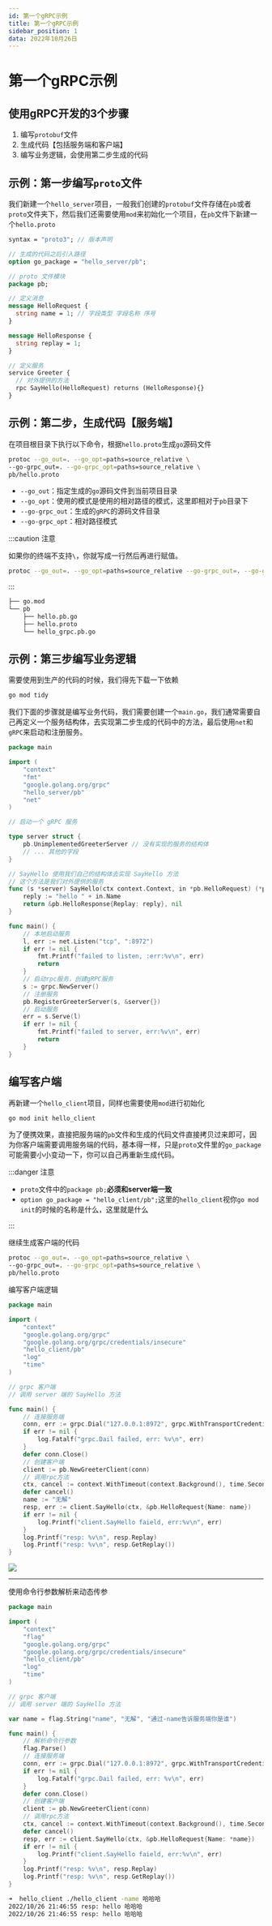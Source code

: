 ```yaml
---
id: 第一个gRPC示例
title: 第一个gRPC示例
sidebar_position: 1
data: 2022年10月26日
---
```


# 第一个gRPC示例

## 使用gRPC开发的3个步骤

1.   编写`protobuf`文件
2.   生成代码【包括服务端和客户端】
3.   编写业务逻辑，会使用第二步生成的代码



## 示例：第一步编写`proto`文件

我们新建一个`hello_server`项目，一般我们创建的`protobuf`文件存储在`pb`或者`proto`文件夹下，然后我们还需要使用`mod`来初始化一个项目，在`pb`文件下新建一个`hello.proto`

```protobuf
syntax = "proto3"; // 版本声明

// 生成的代码之后引入路径
option go_package = "hello_server/pb";

// proto 文件模块
package pb;

// 定义消息
message HelloRequest {
  string name = 1; // 字段类型 字段名称 序号
}

message HelloResponse {
  string replay = 1;
}

// 定义服务
service Greeter {
  // 对外提供的方法
  rpc SayHello(HelloRequest) returns (HelloResponse){}
}
```



## 示例：第二步，生成代码【服务端】

在项目根目录下执行以下命令，根据`hello.proto`生成`go`源码文件

```bash
protoc --go_out=. --go_opt=paths=source_relative \
--go-grpc_out=. --go-grpc_opt=paths=source_relative \
pb/hello.proto
```

-   `--go_out`：指定生成的`go`源码文件到当前项目目录
-   `--go_opt`：使用的模式是使用的相对路径的模式，这里即相对于`pb`目录下
-   `--go-grpc_out`：生成的`gRPC`的源码文件目录
-   `--go-grpc_opt`：相对路径模式

:::caution 注意

如果你的终端不支持`\`，你就写成一行然后再进行赋值。

```bash
protoc --go_out=. --go_opt=paths=source_relative --go-grpc_out=. --go-grpc_opt=paths=source_relative pb/hello.proto
```

:::

```bash
├── go.mod
└── pb
    ├── hello.pb.go
    ├── hello.proto
    └── hello_grpc.pb.go
```



## 示例：第三步编写业务逻辑

需要使用到生产的代码的时候，我们得先下载一下依赖

```bash
go mod tidy
```

我们下面的步骤就是编写业务代码，我们需要创建一个`main.go`，我们通常需要自己再定义一个服务结构体，去实现第二步生成的代码中的方法，最后使用`net`和`gRPC`来启动和注册服务。

```go
package main

import (
	"context"
	"fmt"
	"google.golang.org/grpc"
	"hello_server/pb"
	"net"
)

// 启动一个 gRPC 服务

type server struct {
	pb.UnimplementedGreeterServer // 没有实现的服务的结构体
    // ... 其他的字段
}

// SayHello 使用我们自己的结构体去实现 SayHello 方法
// 这个方法是我们对外提供的服务
func (s *server) SayHello(ctx context.Context, in *pb.HelloRequest) (*pb.HelloResponse, error) {
	reply := "hello " + in.Name
	return &pb.HelloResponse{Replay: reply}, nil
}

func main() {
	// 本地启动服务
	l, err := net.Listen("tcp", ":8972")
	if err != nil {
		fmt.Printf("failed to listen, :err:%v\n", err)
		return
	}
	// 启动rpc服务，创建gRPC服务
	s := grpc.NewServer()
	// 注册服务
	pb.RegisterGreeterServer(s, &server{})
	// 启动服务
	err = s.Serve(l)
	if err != nil {
		fmt.Printf("failed to server, err:%v\n", err)
		return
	}
}

```



## 编写客户端

再新建一个`hello_client`项目，同样也需要使用`mod`进行初始化

```bash
go mod init hello_client
```

为了便携效果，直接把服务端的`pb`文件和生成的代码文件直接拷贝过来即可，因为你客户端需要调用服务端的代码，基本得一样，只是`proto`文件里的`go_package`可能需要小小变动一下，你可以自己再重新生成代码。

:::danger 注意

-   `proto`文件中的`package pb;`**必须和server端一致**
-   `option go_package = "hello_client/pb";`这里的`hello_client`视你`go mod init`的时候的名称是什么，这里就是什么

:::

继续生成客户端的代码

```bash
protoc --go_out=. --go_opt=paths=source_relative \
--go-grpc_out=. --go-grpc_opt=paths=source_relative \
pb/hello.proto
```



编写客户端逻辑

```go
package main

import (
	"context"
	"google.golang.org/grpc"
	"google.golang.org/grpc/credentials/insecure"
	"hello_client/pb"
	"log"
	"time"
)

// grpc 客户端
// 调用 server 端的 SayHello 方法

func main() {
	// 连接服务端
	conn, err := grpc.Dial("127.0.0.1:8972", grpc.WithTransportCredentials(insecure.NewCredentials()))
	if err != nil {
		log.Fatalf("grpc.Dail failed, err: %v\n", err)
	}
	defer conn.Close()
	// 创建客户端
	client := pb.NewGreeterClient(conn)
	// 调用rpc方法
	ctx, cancel := context.WithTimeout(context.Background(), time.Second)
	defer cancel()
	name := "无解"
	resp, err := client.SayHello(ctx, &pb.HelloRequest{Name: name})
	if err != nil {
		log.Printf("client.SayHello faield, err:%v\n", err)
	}
	log.Printf("resp: %v\n", resp.Replay)
	log.Printf("resp: %v\n", resp.GetReplay())
}

```

![](https://virusoss.oss-cn-shanghai.aliyuncs.com/images/20221026214311.png)

---

使用命令行参数解析来动态传参

```go
package main

import (
	"context"
	"flag"
	"google.golang.org/grpc"
	"google.golang.org/grpc/credentials/insecure"
	"hello_client/pb"
	"log"
	"time"
)

// grpc 客户端
// 调用 server 端的 SayHello 方法

var name = flag.String("name", "无解", "通过-name告诉服务端你是谁")

func main() {
	// 解析命令行参数
	flag.Parse()
	// 连接服务端
	conn, err := grpc.Dial("127.0.0.1:8972", grpc.WithTransportCredentials(insecure.NewCredentials()))
	if err != nil {
		log.Fatalf("grpc.Dail failed, err: %v\n", err)
	}
	defer conn.Close()
	// 创建客户端
	client := pb.NewGreeterClient(conn)
	// 调用rpc方法
	ctx, cancel := context.WithTimeout(context.Background(), time.Second)
	defer cancel()
	resp, err := client.SayHello(ctx, &pb.HelloRequest{Name: *name})
	if err != nil {
		log.Printf("client.SayHello faield, err:%v\n", err)
	}
	log.Printf("resp: %v\n", resp.Replay)
	log.Printf("resp: %v\n", resp.GetReplay())
}

```

```bash
➜  hello_client ./hello_client -name 哈哈哈  
2022/10/26 21:46:55 resp: hello 哈哈哈
2022/10/26 21:46:55 resp: hello 哈哈哈

```

